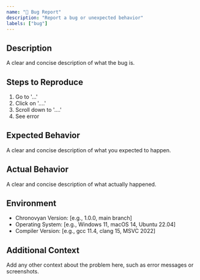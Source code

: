 ```yaml
---
name: "🐛 Bug Report"
description: "Report a bug or unexpected behavior"
labels: ["bug"]
---
```


## Description
A clear and concise description of what the bug is.

## Steps to Reproduce
1. Go to '...'
2. Click on '....'
3. Scroll down to '....'
4. See error

## Expected Behavior
A clear and concise description of what you expected to happen.

## Actual Behavior
A clear and concise description of what actually happened.

## Environment
- Chronovyan Version: [e.g., 1.0.0, main branch]
- Operating System: [e.g., Windows 11, macOS 14, Ubuntu 22.04]
- Compiler Version: [e.g., gcc 11.4, clang 15, MSVC 2022]

## Additional Context
Add any other context about the problem here, such as error messages or screenshots.
